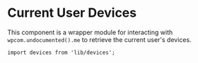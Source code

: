 Current User Devices
======

This component is a wrapper module for interacting with `wpcom.undocumented().me` to retrieve the current user's devices.

```es6
import devices from 'lib/devices';
```
